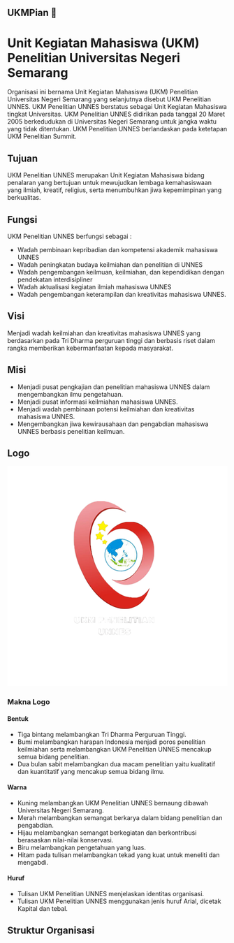 ## UKMPian 👋

# Unit Kegiatan Mahasiswa (UKM) Penelitian Universitas Negeri Semarang

Organisasi ini bernama Unit Kegiatan Mahasiswa (UKM) Penelitian Universitas Negeri Semarang yang selanjutnya disebut UKM Penelitian UNNES. UKM Penelitian UNNES berstatus sebagai Unit Kegiatan Mahasiswa tingkat Universitas. UKM Penelitian UNNES didirikan pada tanggal 20 Maret 2005 berkedudukan di Universitas Negeri Semarang untuk jangka waktu yang tidak ditentukan. UKM Penelitian UNNES berlandaskan pada ketetapan UKM Penelitian Summit.

## Tujuan
UKM Penelitian UNNES merupakan Unit Kegiatan Mahasiswa bidang penalaran yang bertujuan untuk mewujudkan lembaga kemahasiswaan yang ilmiah, kreatif, religius, serta menumbuhkan jiwa kepemimpinan yang berkualitas.

## Fungsi
UKM Penelitian UNNES berfungsi sebagai :
- Wadah pembinaan kepribadian dan kompetensi akademik mahasiswa UNNES
- Wadah peningkatan budaya keilmiahan dan penelitian di UNNES
- Wadah pengembangan keilmuan, keilmiahan, dan kependidikan dengan pendekatan interdisipliner
- Wadah aktualisasi kegiatan ilmiah mahasiswa UNNES
- Wadah pengembangan keterampilan dan kreativitas mahasiswa UNNES.

## Visi
Menjadi wadah keilmiahan dan kreativitas mahasiswa UNNES yang berdasarkan pada Tri Dharma perguruan tinggi dan berbasis riset dalam rangka memberikan kebermanfaatan kepada masyarakat.

## Misi
- Menjadi pusat pengkajian dan penelitian mahasiswa UNNES dalam mengembangkan ilmu pengetahuan.
- Menjadi pusat informasi keilmiahan mahasiswa UNNES.
- Menjadi wadah pembinaan potensi keilmiahan dan kreativitas mahasiswa UNNES.
- Mengembangkan jiwa kewirausahaan dan pengabdian mahasiswa UNNES berbasis penelitian keilmuan.

## Logo
![UKMP Logo](https://github.com/UKM-Penelitian-UNNES/.github/blob/a3e7502d9a52c0b7c3e9968eda812993cca23cae/profile/ukmp-logo-512x512-white.png)
### Makna Logo

#### Bentuk
- Tiga bintang melambangkan Tri Dharma Perguruan Tinggi.
- Bumi melambangkan harapan Indonesia menjadi poros penelitian keilmiahan serta melambangkan UKM Penelitian UNNES mencakup semua bidang penelitian.
- Dua bulan sabit melambangkan dua macam penelitian yaitu kualitatif dan kuantitatif yang mencakup semua bidang ilmu.

#### Warna
- Kuning melambangkan UKM Penelitian UNNES bernaung dibawah Universitas Negeri Semarang.
- Merah melambangkan semangat berkarya dalam bidang penelitian dan pengabdian.
- Hijau melambangkan semangat berkegiatan dan berkontribusi berasaskan nilai-nilai konservasi.
- Biru melambangkan pengetahuan yang luas.
- Hitam pada tulisan melambangkan tekad yang kuat untuk meneliti dan mengabdi.

#### Huruf
- Tulisan UKM Penelitian UNNES menjelaskan identitas organisasi.
- Tulisan UKM Penelitian UNNES menggunakan jenis huruf Arial, dicetak Kapital dan tebal.

## Struktur Organisasi
